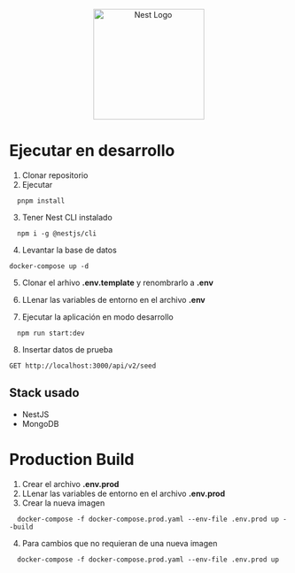 <p align="center">
  <a href="http://nestjs.com/" target="blank"><img src="https://nestjs.com/img/logo-small.svg" width="200" alt="Nest Logo" /></a>
</p>

# Ejecutar en desarrollo

1. Clonar repositorio
2. Ejecutar

```
  pnpm install
```

3. Tener Nest CLI instalado

```
  npm i -g @nestjs/cli
```

4. Levantar la base de datos

```
docker-compose up -d
```

5. Clonar el arhivo **.env.template** y renombrarlo a **.env**

6. LLenar las variables de entorno en el archivo **.env**

7. Ejecutar la aplicación en modo desarrollo

```
  npm run start:dev
```

8. Insertar datos de prueba

```
GET http://localhost:3000/api/v2/seed
```

## Stack usado

- NestJS
- MongoDB

# Production Build

1. Crear el archivo **.env.prod**
2. LLenar las variables de entorno en el archivo **.env.prod**
3. Crear la nueva imagen

```
  docker-compose -f docker-compose.prod.yaml --env-file .env.prod up --build
```

4. Para cambios que no requieran de una nueva imagen

```
  docker-compose -f docker-compose.prod.yaml --env-file .env.prod up
```
